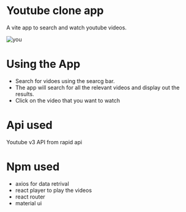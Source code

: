 # Youtube clone app 
A vite app to search and watch youtube videos.

![you](https://github.com/candl3b0x/youtube-clone/assets/98771722/b9dd2214-82d7-48b5-90a2-888bf63fc449)


# Using the App
 - Search for vidoes using the searcg bar.
 - The app will search for all the relevant videos and display out the results.
 - Click on the video that you want to watch

# Api used

Youtube v3 API from rapid api

# Npm used

- axios for data retrival
- react player to play the videos
- react router
- material ui
